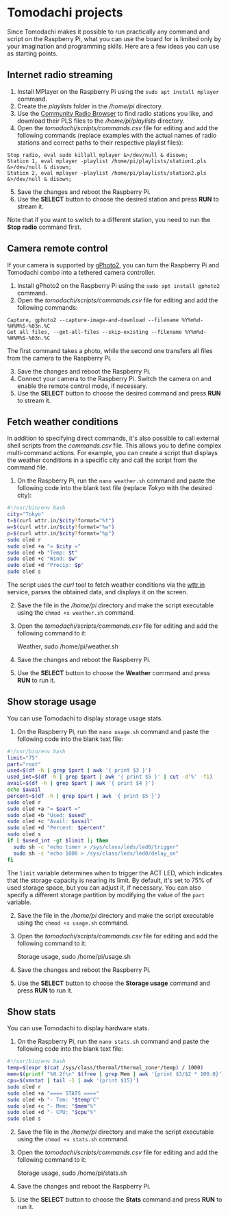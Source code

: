 # Tomodachi projects

Since Tomodachi makes it possible to run practically any command and script on the Raspberry Pi, what you can use the board for is limited only by your imagination and programming skills. Here are a few ideas you can use as starting points.

## Internet radio streaming

1. Install MPlayer on the Raspberry Pi using the `sudo apt install mplayer` command.
2. Create the _playlists_ folder in the _/home/pi_ directory.
3. Use the [Community Radio Browser](https://www.radio-browser.info/) to find radio stations you like, and download their PLS files to the _/home/pi/playlists_ directory.
4. Open the _tomodachi/scripts/commands.csv_ file for editing and add the following commands (replace examples with the actual names of radio stations and correct paths to their respective playlist files):

```
Stop radio, eval sudo killall mplayer &>/dev/null & disown;
Station 1, eval mplayer -playlist /home/pi/playlists/station1.pls &>/dev/null & disown;
Station 2, eval mplayer -playlist /home/pi/playlists/station2.pls &>/dev/null & disown;
```

5. Save the changes and reboot the Raspberry Pi.
6. Use the **SELECT** button to choose the desired station and press **RUN** to stream it.

Note that if you want to switch to a different station, you need to run the **Stop radio** command first.

## Camera remote control

If your camera is supported by [gPhoto2](http://gphoto.org/), you can turn the Raspberry Pi and Tomodachi combo into a tethered camera controller.

1. Install gPhoto2 on the Raspberry Pi using the `sudo apt install gphoto2` command.
2. Open the _tomodachi/scripts/commands.csv_ file for editing and add the following commands:

```
Capture, gphoto2 --capture-image-and-download --filename %Y%m%d-%H%M%S-%03n.%C
Get all files, --get-all-files --skip-existing --filename %Y%m%d-%H%M%S-%03n.%C
```

The first command takes a photo, while the second one transfers all files from the camera to the Raspberry Pi.

3. Save the changes and reboot the Raspberry Pi.
4. Connect your camera to the Raspberry Pi. Switch the camera on and enable the remote control mode, if necessary.
5. Use the **SELECT** button to choose the desired command and press **RUN** to stream it.

## Fetch weather conditions

In addition to specifying direct commands, it's also possible to call external shell scripts from the _commands.csv_ file. This allows you to define complex multi-command actions. For example, you can create a script that displays the weather conditions in a specific city and call the script from the command file.

1. On the Raspberry Pi, run the `nano weather.sh` command and paste the following code into the blank text file (replace _Tokyo_ with the desired city):

```bash
#!/usr/bin/env bash
city="Tokyo"
t=$(curl wttr.in/$city?format="%t")
w=$(curl wttr.in/$city?format="%w")
p=$(curl wttr.in/$city?format="%p")
sudo oled r
sudo oled +a "= $city ="
sudo oled +b "Temp: $t"
sudo oled +c "Wind: $w"
sudo oled +d "Precip: $p"
sudo oled s
```

The script uses the _curl_ tool to fetch weather conditions via the [wttr.in](https://wttr.in/) service, parses the obtained data, and displays it on the screen.

2. Save the file in the _/home/pi_ directory and make the script executable using the `chmod +x weather.sh` command.
3. Open the _tomodachi/scripts/commands.csv_ file for editing and add the following command to it:

    Weather, sudo /home/pi/weather.sh

4. Save the changes and reboot the Raspberry Pi.
5. Use the **SELECT** button to choose the **Weather** command and press **RUN** to run it.

## Show storage usage

You can use Tomodachi to display storage usage stats.

1. On the Raspberry Pi, run the `nano usage.sh` command and paste the following code into the blank text file:

```bash
#!/usr/bin/env bash
limit="75"
part="root"
used=$(df -h | grep $part | awk '{ print $3 }')
used_int=$(df -h | grep $part | awk '{ print $5 }' | cut -d'%' -f1)
avail=$(df -h | grep $part | awk '{ print $4 }')
echo $avail
percent=$(df -h | grep $part | awk '{ print $5 }')
sudo oled r
sudo oled +a "= $part ="
sudo oled +b "Used: $used"
sudo oled +c "Avail: $avail"
sudo oled +d "Percent: $percent"
sudo oled s
if [ $used_int -gt $limit ]; then
  sudo sh -c "echo timer > /sys/class/leds/led0/trigger"
  sudo sh -c "echo 1000 > /sys/class/leds/led0/delay_on"
fi
```

The `limit` variable determines when to trigger the ACT LED, which indicates that the storage capacity is nearing its limit. By default, it's set to 75% of used storage space, but you can adjust it, if necessary. You can also specify a different storage partition by modifying the value of the `part` variable.

2. Save the file in the _/home/pi_ directory and make the script executable using the `chmod +x usage.sh` command.
3. Open the _tomodachi/scripts/commands.csv_ file for editing and add the following command to it:

    Storage usage, sudo /home/pi/usage.sh

4. Save the changes and reboot the Raspberry Pi.
5. Use the **SELECT** button to choose the **Storage usage** command and press **RUN** to run it.

## Show stats

You can use Tomodachi to display hardware stats.

1. On the Raspberry Pi, run the `nano stats.sh` command and paste the following code into the blank text file:

```bash
#!/usr/bin/env bash
temp=$(expr $(cat /sys/class/thermal/thermal_zone*/temp) / 1000)
mem=$(printf "%0.2f\n" $(free | grep Mem | awk '{print $3/$2 * 100.0}'))
cpu=$(vmstat | tail -1 | awk '{print $15}')
sudo oled r
sudo oled +a "==== STATS ===="
sudo oled +b "- Tem: "$temp"C"
sudo oled +c "- Mem: "$mem"%"
sudo oled +d "- CPU: "$cpu"%"
sudo oled s
```

2. Save the file in the _/home/pi_ directory and make the script executable using the `chmod +x stats.sh` command.
3. Open the _tomodachi/scripts/commands.csv_ file for editing and add the following command to it:

    Storage usage, sudo /home/pi/stats.sh

4. Save the changes and reboot the Raspberry Pi.
5. Use the **SELECT** button to choose the **Stats** command and press **RUN** to run it.